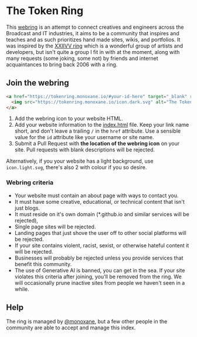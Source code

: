 # The Token Ring

This [webring](https://tokenring.monoxane.io) is an attempt to connect creatives and engineers across the Broadcast and IT industries, it aims to be a community that inspires and teaches and as such prioritizes hand made sites, wikis, and portfolios.
It was inspired by the [XXIIVV ring](https://webring.xxiivv.com/) which is a wonderful group of artists and developers, but isn't quite a group I fit in with at the moment, along with many requests (some joking, some not) by friends and internet acquaintances to bring back 2006 with a ring.

## Join the webring

```html
<a href="https://tokenring.monoxane.io/#your-id-here" target="_blank" rel="noopener">
  <img src="https://tokenring.monoxane.io/icon.dark.svg" alt="The Token Ring webring"/>
</a>
```

1) Add the webring icon to your website HTML.
2) Add your website information to the [index.html](index.html) file. Keep your link name short, and don't leave a trailing `/` in the `href` attribute. Use a sensible value for the `id` attribute like your username or site name.
3) Submit a Pull Request with **the location of the webring icon** on your site. Pull requests with blank descriptions will be rejected.

Alternatively, if you your website has a light background, use `icon.light.svg`, there's also 2 with colour if you so desire.

### Webring criteria

- Your website must contain an about page with ways to contact you.
- It must have some creative, educational, or technical content that isn't just blogs.
- It must reside on it's own domain (*.github.io and similar services will be rejected), 
- Single page sites will be rejected.
- Landing pages that just shove the user off to other social platforms will be rejected.
- If your site contains violent, racist, sexist, or otherwise hateful content it will be rejected.
- Businesses will probably be rejected unless you provide services that benefit this community.
- The use of Generative AI is banned, you can get in the sea.
If your site violates this criteria after joining, you'll be removed from the ring. We will occasionally prune inactive sites from people we haven't seen in a while.

## Help

The ring is managed by [@monoxane](https://mastodon.vx0.dev/@monoxane), but a few other people in the community are able to accept and manage this index.
